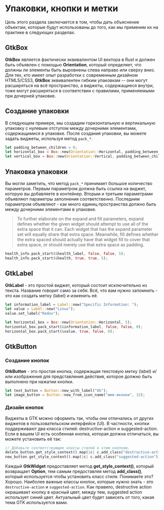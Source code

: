 # Упаковки, кнопки и метки

Цель этого раздела заключается в том, чтобы дать объяснение объектам, которые будут использованы до того, как мы применим их на практике в следующих разделах.

## GtkBox

**GtkBox** является фактически эквивалентом UI вектора в Rust и должен быть объявлен с помощью **Orientation**, который определяет, что должны ли элементы быть выровнены слева направо или сверху вниз. Для тех, кто имеет опыт разработки с современным дизайном HTML5/CSS3, **GtkBox** эквивалентен гибким упаковкам -- они могут расширяться на всё пространство, а виджеты, содержащиеся внутри, тоже могут расширяться в соответствии с правилами, применяемыми при дочерней упаковке.

## Создание упаковки

В следующем примере, мы создадим горизонтальную и вертикальную упаковку с нулевым отступом между дочерними элементами, содержащимися в упаковке. После создания упаковки, вы можете задать виджеты, используя метод `pack_*`.

```rust
let padding_between_children = 0;
let horizontal_box = Box::new(Orientation::Horizontal, padding_between_children);
let vertical_box = Box::new(Orientation::Vertical, padding_between_children);
```

## Упаковка упаковки

Вы могли заметить, что метод `pack_*` принимает большое количество параметров. Первым параметром должна быть ссылка на виджет, которую вы добавляете в контейнер. Вторым и третьим параметрами объявляют параметры заполнения соответственно. Последним параметром объявляют - как много единиц пространства должно быть между дочерними элементами в упаковке.

> To further elaborate on the expand and fill parameters, expand defines whether the
> given widget should attempt to use all of the extra space that it can. Each widget that has
> the expand parameter set will equally share that extra space. Meanwhile, fill defines whether
> the extra spaced should actually have that widget fill to cover that extra space, or should
> merely use that extra space as padding.

```rust
health_info.pack_start(&health_label, false, false, 5);
health_info.pack_start(&health, true, true, 5);
```


## GtkLabel

**GtkLabel** - это простой виджет, который состоит исключительно из текста. Название говорит само за себя. Всё, что вам нужно запомнить - это как создать метку (label) и изменить её.

```rust
let information_label = Label::new("Specific Information: ");
let value = Label::new("Linux");
value.set_label("Redox");

let horizontal_box = Box::new(Orientation::Horizontal, 5);
horizontal_box.pack_start(&information_label, false, false, 0);
horizontal_box.pack_start(&value, true, false, 0);
```

## GtkButton

### Создание кнопок

**GtkButton** - это простая кнопка, содержащая текстовую метку (label) и/или изображения для представления действия, которое должно быть выполнено при нажатии кнопки.

```rust
let text_button = Button::new_with_label("Ok");
let image_button = Button::new_from_icon_name("имя-иконки", 32);
```

### Дизайн кнопок

Виджеты в GTK можно оформить так, чтобы они отличались от других виджетов в пользовательском интерфейсе (UI). В частности, кнопки поддерживают два класса стилей: destructive-action и suggested-action. Если в вашем UI есть особенная кнопка, которая должна отличаться, вы можете установить её так:

```rust
// Добавьте соответствующие классы стилей к этим кнопкам.
delete_button.get_style_context().map(|c| c.add_class("destructive-action"));
new_button.get_style_context().map(|c| c.add_class("suggested-action"));
```

Каждый **GtkWidget** предоставляет метод **get_style_context()**, который возвращает
**Option<StyleContext>**, тем самым предоставляя метод **add_class()**, который используется чтобы установить класс стиля. Понимаете это? Хорошо. Наиболее важные классы кнопок, которые нужно знать - это `destructive-action` и `suggested-action`. Как правило, destructive action окрашивает кнопку в красный цвет, между тем, suggested action использует синий цвет. Актуальный цвет будет зависеть от того, какая тема GTK используется вами.

